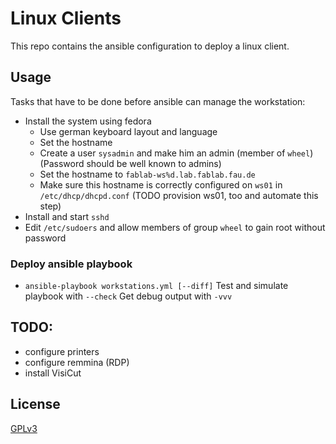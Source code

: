 # Linux Clients

This repo contains the ansible configuration to deploy a linux client.

## Usage

Tasks that have to be done before ansible can manage the workstation:

- Install the system using fedora
  - Use german keyboard layout and language
  - Set the hostname
  - Create a user `sysadmin` and make him an admin (member of `wheel`) (Password should be well known to admins)
  - Set the hostname to `fablab-ws%d.lab.fablab.fau.de`
  - Make sure this hostname is correctly configured on `ws01` in `/etc/dhcp/dhcpd.conf` (TODO provision ws01, too and automate this step)
- Install and start `sshd`
- Edit `/etc/sudoers` and allow members of group `wheel` to gain root without password

### Deploy ansible playbook

- `ansible-playbook workstations.yml [--diff]`
Test and simulate playbook with `--check`
Get debug output with `-vvv`

## TODO:

- configure printers
- configure remmina (RDP)
- install VisiCut

## License

[GPLv3](https://www.gnu.org/licenses/gpl.html)
